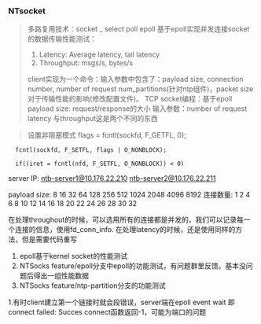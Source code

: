 ### NTsocket

> 多路复用技术：socket _ select poll epoll
> 基于epoll实现并发连接socket的数据传输性能测试：
>
> 1. Latency: Average latency, tail latency
> 2. Throughput: msgs/s, bytes/s
>
> client实现为一个命令：输入参数中包含了：payload size, connection number, number of request
> num_partitions(针对ntp组件)，packet size 对于传输性能的影响(修改配置文件)。
> TCP socket编程：基于epoll 
> payload size: request/response的大小
> 输入参数：number of request
> latency 与throughput这是两个不同的东西


> 设置非阻塞模式
   flags = fcntl(sockfd, F_GETFL, 0);   

      fcntl(sockfd, F_SETFL, flags | O_NONBLOCK);  

      if((iret = fcntl(nfd, F_SETFL, O_NONBLOCK)) < 0)

server IP:
ntb-server1@10.176.22.210
ntb-server2@10.176.22.211

>
payload size: 8 16 32 64 128 256 512 1024 2048 4096 8192
连接数量: 1 2 4 6 8 10 12 14 16 18 20 22 24 26 28 30 32


在处理throughout的时候，可以选用所有的连接都是并发的，我们可以记录每一个连接的信息，使用fd_conn_info.
在处理latency的时候，还是使用同样的方法，但是需要代码重写


>
1. epoll基于kernel socket的性能测试
2. NTSocks feature/epoll分支中epoll的功能测试，有问题群里反馈。基本没问题后得出一组性能数据
3. NTSocks feature/ntp-partition分支的功能测试  



1.有时client建立第一个链接时就会段错误，server端在epoll event wait
即connect failed: Succes
connect函数返回-1，可能为端口的问题